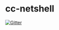 # cc-netshell

[![Gitter](https://badges.gitter.im/Join%20Chat.svg)](https://gitter.im/lupus590/cc-netshell?utm_source=badge&utm_medium=badge&utm_campaign=pr-badge&utm_content=badge)